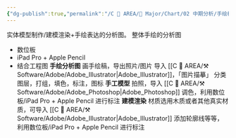 ```yaml
---
{"dg-publish":true,"permalink":"/C 📔 AREA/🌳 Major/Chart/02 中期分析/手绘模型/","title":"手绘模型","noteIcon":"1","created":"2024-07-04T13:45:17.000+08:00","updated":"2024-11-28T22:03:50.057+08:00"}
---
```


实体模型制作/建模渲染+手绘表达的分析图。
整体手绘的分析图
-   数位板
-   iPad Pro + Apple Pencil
-   结合工程图
**手绘分析图**
画手绘稿，导出照片/图片
导入 [[C 📔 AREA/⚒️ Software/Adobe/Adobe_Illustrator\|Adobe_Illustrator]]，「图片描摹」
分类图层，打组，填色，标注，图标
**手工模型**
拍照，导入 [[C 📔 AREA/⚒️ Software/Adobe/Adobe_Photoshop\|Adobe_Photoshop]] 调色，利用数位板/iPad Pro + Apple Pencil 进行标注
**建模渲染**
材质选用木质或者其他真实材质，可导入 [[C 📔 AREA/⚒️ Software/Adobe/Adobe_Illustrator\|Adobe_Illustrator]] 添加轮廓线等等，利用数位板/iPad Pro + Apple Pencil 进行标注